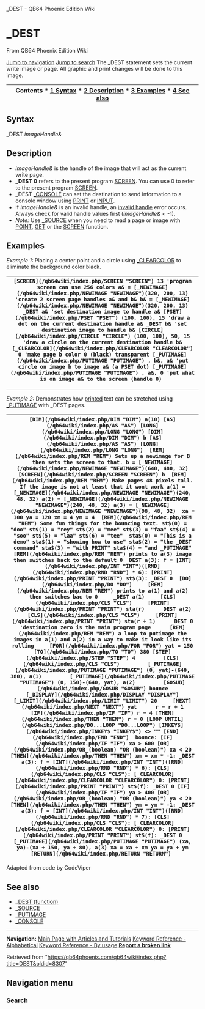 


\_DEST - QB64 Phoenix Edition Wiki








# \_DEST



From QB64 Phoenix Edition Wiki



[Jump to navigation](#mw-head)
[Jump to search](#searchInput)
The \_DEST statement sets the current write image or page. All graphic and print changes will be done to this image.


  






| Contents * [1 Syntax](#Syntax) * [2 Description](#Description) * [3 Examples](#Examples) * [4 See also](#See_also) |
| --- |


## Syntax


\_DEST *imageHandle&*
  




## Description


* *imageHandle&* is the handle of the image that will act as the current write page.
* **\_DEST 0** refers to the present program [SCREEN](/qb64wiki/index.php/SCREEN "SCREEN"). You can use 0 to refer to the present program [SCREEN](/qb64wiki/index.php/SCREEN "SCREEN").
* \_DEST [\_CONSOLE](/qb64wiki/index.php/CONSOLE "CONSOLE") can set the destination to send information to a console window using [PRINT](/qb64wiki/index.php/PRINT "PRINT") or [INPUT](/qb64wiki/index.php/INPUT "INPUT").
* If *imageHandle&* is an invalid handle, an [invalid handle](/qb64wiki/index.php/ERROR_Codes "ERROR Codes") error occurs. Always check for valid handle values first (*imageHandle&* < -1).
* *Note:* Use [\_SOURCE](/qb64wiki/index.php/SOURCE "SOURCE") when you need to read a page or image with [POINT](/qb64wiki/index.php/POINT "POINT"), [GET](/qb64wiki/index.php/GET_(graphics_statement) "GET (graphics statement)") or the [SCREEN](/qb64wiki/index.php/SCREEN_(function) "SCREEN (function)") function.


  




## Examples


*Example 1:* Placing a center point and a circle using [\_CLEARCOLOR](/qb64wiki/index.php/CLEARCOLOR "CLEARCOLOR") to eliminate the background color black.





| ``` [SCREEN](/qb64wiki/index.php/SCREEN "SCREEN") 13 'program screen can use 256 colors a& = [_NEWIMAGE](/qb64wiki/index.php/NEWIMAGE "NEWIMAGE")(320, 200, 13) 'create 2 screen page handles a& and b& b& = [_NEWIMAGE](/qb64wiki/index.php/NEWIMAGE "NEWIMAGE")(320, 200, 13) _DEST a& 'set destination image to handle a& [PSET](/qb64wiki/index.php/PSET "PSET") (100, 100), 15 'draw a dot on the current destination handle a& _DEST b& 'set destination image to handle b& [CIRCLE](/qb64wiki/index.php/CIRCLE "CIRCLE") (100, 100), 50, 15 'draw a circle on the current destination handle b& [_CLEARCOLOR](/qb64wiki/index.php/CLEARCOLOR "CLEARCOLOR") 0 'make page b color 0 (black) transparent [_PUTIMAGE](/qb64wiki/index.php/PUTIMAGE "PUTIMAGE") , b&, a& 'put circle on image b to image a& (a PSET dot) [_PUTIMAGE](/qb64wiki/index.php/PUTIMAGE "PUTIMAGE") , a&, 0 'put what is on image a& to the screen (handle 0)  ``` |
| --- |




---


*Example 2:* Demonstrates how [printed](/qb64wiki/index.php/PRINT "PRINT") text can be stretched using [\_PUTIMAGE](/qb64wiki/index.php/PUTIMAGE "PUTIMAGE") with \_DEST pages.





| ``` [DIM](/qb64wiki/index.php/DIM "DIM") a(10) [AS](/qb64wiki/index.php/AS "AS") [LONG](/qb64wiki/index.php/LONG "LONG") [DIM](/qb64wiki/index.php/DIM "DIM") b [AS](/qb64wiki/index.php/AS "AS") [LONG](/qb64wiki/index.php/LONG "LONG")  [REM](/qb64wiki/index.php/REM "REM") Sets up a newimage for B then sets the screen to that. b = [_NEWIMAGE](/qb64wiki/index.php/NEWIMAGE "NEWIMAGE")(640, 480, 32) [SCREEN](/qb64wiki/index.php/SCREEN "SCREEN") b  [REM](/qb64wiki/index.php/REM "REM") Make pages 48 pixels tall. If the image is not at least that it wont work a(1) = [_NEWIMAGE](/qb64wiki/index.php/NEWIMAGE "NEWIMAGE")(240, 48, 32) a(2) = [_NEWIMAGE](/qb64wiki/index.php/NEWIMAGE "NEWIMAGE")(240, 48, 32) a(3) = [_NEWIMAGE](/qb64wiki/index.php/NEWIMAGE "NEWIMAGE")(98, 48, 32)  xa = 100 ya = 120 xm = 4 ym = 4  [REM](/qb64wiki/index.php/REM "REM") Some fun things for the bouncing text. st$(0) = "doo" st$(1) = "rey" st$(2) = "mee" st$(3) = "faa" st$(4) = "soo" st$(5) = "laa" st$(6) = "tee"  sta$(0) = "This is a demo" sta$(1) = "showing how to use" sta$(2) = "the _DEST command" sta$(3) = "with PRINT" sta$(4) = "and _PUTIMAGE"  [REM](/qb64wiki/index.php/REM "REM") prints to a(3) image then switches back to the default 0 _DEST a(3): f = [INT](/qb64wiki/index.php/INT "INT")([RND](/qb64wiki/index.php/RND "RND") * 6): [PRINT](/qb64wiki/index.php/PRINT "PRINT") st$(3): _DEST 0  [DO](/qb64wiki/index.php/DO "DO")     [REM](/qb64wiki/index.php/REM "REM") prints to a(1) and a(2) then switches bac to 0     _DEST a(1)     [CLS](/qb64wiki/index.php/CLS "CLS")     [PRINT](/qb64wiki/index.php/PRINT "PRINT") sta(r)     _DEST a(2)     [CLS](/qb64wiki/index.php/CLS "CLS")     [PRINT](/qb64wiki/index.php/PRINT "PRINT") sta(r + 1)     _DEST 0 'destination zero is the main program page      [REM](/qb64wiki/index.php/REM "REM") a loop to putimage the images in a(1) and a(2) in a way to make it look like its rolling     [FOR](/qb64wiki/index.php/FOR "FOR") yat = 150 [TO](/qb64wiki/index.php/TO "TO") 380 [STEP](/qb64wiki/index.php/STEP "STEP") 4         [CLS](/qb64wiki/index.php/CLS "CLS")         [_PUTIMAGE](/qb64wiki/index.php/PUTIMAGE "PUTIMAGE") (0, yat)-(640, 380), a(1)         [_PUTIMAGE](/qb64wiki/index.php/PUTIMAGE "PUTIMAGE") (0, 150)-(640, yat), a(2)         [GOSUB](/qb64wiki/index.php/GOSUB "GOSUB") bounce         [_DISPLAY](/qb64wiki/index.php/DISPLAY "DISPLAY")         [_LIMIT](/qb64wiki/index.php/LIMIT "LIMIT") 20     [NEXT](/qb64wiki/index.php/NEXT "NEXT") yat      r = r + 1     [IF](/qb64wiki/index.php/IF "IF") r = 4 [THEN](/qb64wiki/index.php/THEN "THEN") r = 0 [LOOP UNTIL](/qb64wiki/index.php/DO...LOOP "DO...LOOP") [INKEY$](/qb64wiki/index.php/INKEY$ "INKEY$") <> "" [END](/qb64wiki/index.php/END "END")  bounce: [IF](/qb64wiki/index.php/IF "IF") xa > 600 [OR](/qb64wiki/index.php/OR_(boolean) "OR (boolean)") xa < 20 [THEN](/qb64wiki/index.php/THEN "THEN") xm = xm * -1: _DEST a(3): f = [INT](/qb64wiki/index.php/INT "INT")([RND](/qb64wiki/index.php/RND "RND") * 6): [CLS](/qb64wiki/index.php/CLS "CLS"): [_CLEARCOLOR](/qb64wiki/index.php/CLEARCOLOR "CLEARCOLOR") 0: [PRINT](/qb64wiki/index.php/PRINT "PRINT") st$(f): _DEST 0 [IF](/qb64wiki/index.php/IF "IF") ya > 400 [OR](/qb64wiki/index.php/OR_(boolean) "OR (boolean)") ya < 20 [THEN](/qb64wiki/index.php/THEN "THEN") ym = ym * -1: _DEST a(3): f = [INT](/qb64wiki/index.php/INT "INT")([RND](/qb64wiki/index.php/RND "RND") * 7): [CLS](/qb64wiki/index.php/CLS "CLS"): [_CLEARCOLOR](/qb64wiki/index.php/CLEARCOLOR "CLEARCOLOR") 0: [PRINT](/qb64wiki/index.php/PRINT "PRINT") st$(f): _DEST 0 [_PUTIMAGE](/qb64wiki/index.php/PUTIMAGE "PUTIMAGE") (xa, ya)-(xa + 150, ya + 80), a(3) xa = xa + xm ya = ya + ym [RETURN](/qb64wiki/index.php/RETURN "RETURN")  ``` |
| --- |


Adapted from code by CodeViper
  




## See also


* [\_DEST (function)](/qb64wiki/index.php/DEST_(function) "DEST (function)")
* [\_SOURCE](/qb64wiki/index.php/SOURCE "SOURCE")
* [\_PUTIMAGE](/qb64wiki/index.php/PUTIMAGE "PUTIMAGE")
* [\_CONSOLE](/qb64wiki/index.php/CONSOLE "CONSOLE")


  






---


**Navigation:**
[Main Page with Articles and Tutorials](/qb64wiki/index.php/Main_Page "Main Page")
[Keyword Reference - Alphabetical](/qb64wiki/index.php/Keyword_Reference_-_Alphabetical "Keyword Reference - Alphabetical")
[Keyword Reference - By usage](/qb64wiki/index.php/Keyword_Reference_-_By_usage "Keyword Reference - By usage")
**[Report a broken link](https://qb64phoenix.com/forum/showthread.php?tid=2800)**  





Retrieved from "<https://qb64phoenix.com/qb64wiki/index.php?title=DEST&oldid=8307>"




## Navigation menu








### Search





















